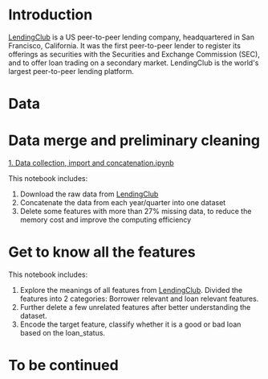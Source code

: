 # Introduction
[LendingClub](https://www.lendingclub.com/) is a US peer-to-peer lending company, headquartered in San Francisco, California. It was the first peer-to-peer lender to register its offerings as securities with the Securities and Exchange Commission (SEC), and to offer loan trading on a secondary market. LendingClub is the world's largest peer-to-peer lending platform.

# Data 


# Data merge and preliminary cleaning
[1. Data collection, import and concatenation.ipynb](https://github.com/Xixiong-Guo/My-project/blob/master/Lending%20club%20load%20data%20analysis/1.%20Data%20collection%2C%20import%20and%20concatenation.ipynb)

This notebook includes:
1) Download the raw data from [LendingClub](https://www.lendingclub.com/info/download-data.action)
2) Concatenate the data from each year/quarter into one dataset
3) Delete some features with more than 27% missing data, to reduce the memory cost and improve the computing efficiency 

# Get to know all the features

This notebook includes:
1) Explore the meanings of all features from [LendingClub](https://www.lendingclub.com/info/download-data.action).
Divided the features into 2 categories: Borrower relevant and loan relevant features. 
2) Further delete a few unrelated features after better understanding the dataset. 
3) Encode the target feature, classify whether it is a good or bad loan based on the loan_status.

# To be continued
